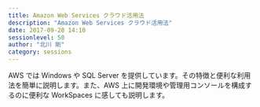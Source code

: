 ```yaml
---
title: Amazon Web Services クラウド活用法
description: "Amazon Web Services クラウド活用法"
date: 2017-09-28 14:10
sessionlevel: 50
author: "北川 剛"
category: sessions
---
```

AWS では Windows や SQL Server を提供しています。その特徴と便利な利用法を簡単に説明します。また、AWS 上に開発環境や管理用コンソールを構成するのに便利な WorkSpaces に感しても説明します。
